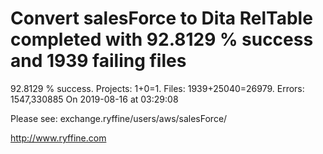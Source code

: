 # Convert salesForce to Dita RelTable completed with 92.8129 % success and 1939 failing files

92.8129 % success. Projects: 1+0=1.  Files: 1939+25040=26979. Errors: 1547,330885  On 2019-08-16 at 03:29:08



Please see: exchange.ryffine/users/aws/salesForce/

http://www.ryffine.com
